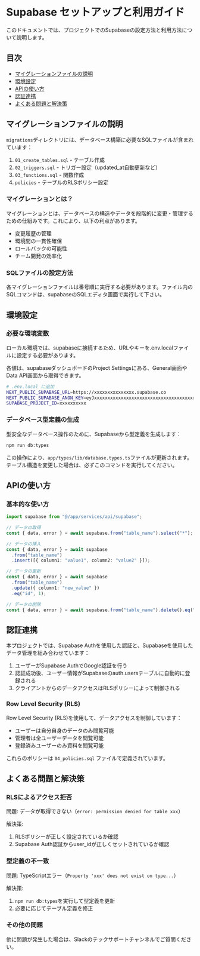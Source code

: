 # Supabase セットアップと利用ガイド

このドキュメントでは、プロジェクトでのSupabaseの設定方法と利用方法について説明します。

## 目次

- [マイグレーションファイルの説明](#マイグレーションファイルの説明)
- [環境設定](#環境設定)
- [APIの使い方](#APIの使い方)
- [認証連携](#認証連携)
- [よくある問題と解決策](#よくある問題と解決策)

## マイグレーションファイルの説明

`migrations`ディレクトリには、データベース構築に必要なSQLファイルが含まれています：

1. `01_create_tables.sql` - テーブル作成
2. `02_triggers.sql` - トリガー設定（updated_at自動更新など）
3. `03_functions.sql` - 関数作成
4. `policies` - テーブルのRLSポリシー設定

### マイグレーションとは？

マイグレーションとは、データベースの構造やデータを段階的に変更・管理するための仕組みです。これにより、以下の利点があります。

- 変更履歴の管理
- 環境間の一貫性確保
- ロールバックの可能性
- チーム開発の効率化

### SQLファイルの設定方法

各マイグレーションファイルは番号順に実行する必要があります。ファイル内のSQLコマンドは、supabaseのSQLエディタ画面で実行して下さい。

## 環境設定

### 必要な環境変数

ローカル環境では、supabaseに接続するため、URLやキーを.env.localファイルに設定する必要があります。

各値は、supabaseダッシュボードのProject Settingsにある、General画面やData API画面から取得できます。

```bash
# .env.local に追加
NEXT_PUBLIC_SUPABASE_URL=https://xxxxxxxxxxxxxxx.supabase.co
NEXT_PUBLIC_SUPABASE_ANON_KEY=eyJxxxxxxxxxxxxxxxxxxxxxxxxxxxxxxxxxxxxxx
SUPABASE_PROJECT_ID=xxxxxxxxxx
```

### データベース型定義の生成

型安全なデータベース操作のために、Supabaseから型定義を生成します：

```bash
npm run db:types
```

この操作により、`app/types/lib/database.types.ts`ファイルが更新されます。テーブル構造を変更した場合は、必ずこのコマンドを実行してください。

## APIの使い方

### 基本的な使い方

```typescript
import supabase from "@/app/services/api/supabase";

// データの取得
const { data, error } = await supabase.from("table_name").select("*");

// データの挿入
const { data, error } = await supabase
  .from("table_name")
  .insert([{ column1: "value1", column2: "value2" }]);

// データの更新
const { data, error } = await supabase
  .from("table_name")
  .update({ column1: "new_value" })
  .eq("id", 1);

// データの削除
const { data, error } = await supabase.from("table_name").delete().eq("id", 1);
```

## 認証連携

本プロジェクトでは、Supabase Authを使用した認証と、Supabaseを使用したデータ管理を組み合わせています：

1. ユーザーがSupabase AuthでGoogle認証を行う
2. 認証成功後、ユーザー情報がSupabaseのauth.usersテーブルに自動的に登録される
3. クライアントからのデータアクセスはRLSポリシーによって制御される

### Row Level Security (RLS)

Row Level Security (RLS)を使用して、データアクセスを制御しています：

- ユーザーは自分自身のデータのみ閲覧可能
- 管理者は全ユーザーデータを閲覧可能
- 登録済みユーザーのみ資料を閲覧可能

これらのポリシーは `04_policies.sql` ファイルで定義されています。

## よくある問題と解決策

### RLSによるアクセス拒否

問題: データが取得できない（`error: permission denied for table xxx`）

解決策:

1. RLSポリシーが正しく設定されているか確認
2. Supabase Auth認証からuser_idが正しくセットされているか確認

### 型定義の不一致

問題: TypeScriptエラー（`Property 'xxx' does not exist on type...`）

解決策:

1. `npm run db:types`を実行して型定義を更新
2. 必要に応じてテーブル定義を修正

### その他の問題

他に問題が発生した場合は、Slackのテックサポートチャンネルでご質問ください。
